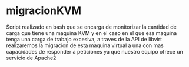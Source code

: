 # migracionKVM
Script realizado en bash que se encarga de monitorizar la cantidad de carga que tiene una maquina KVM y en el caso en el que esa maquina tenga una carga de trabajo excesiva, a traves de la API de libvirt realizaremos la migracion de esta maquina virtual a una con mas capacidades de responder a peticiones ya que nuestro equipo ofrece un servicio de Apache2
